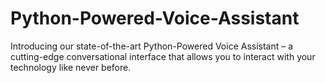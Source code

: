 # Python-Powered-Voice-Assistant
Introducing our state-of-the-art Python-Powered Voice Assistant – a cutting-edge conversational interface that allows you to interact with your technology like never before.
